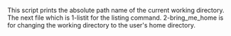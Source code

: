 This script prints the absolute path name of the current working directory.
The next file which is 1-listit for the listing command.
2-bring_me_home is for changing the working directory to the user's home directory.
